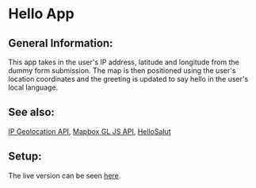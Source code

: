 # Hello App

## General Information: 
This app takes in the user's IP address, latitude and longitude from the dummy form submission. The map is then positioned using the user's location coordinates and the greeting is updated to say hello in the user's local language.

## See also:
[IP Geolocation API](https://ip-api.com/), 
[Mapbox GL JS API](https://docs.mapbox.com/mapbox-gl-js/api/), 
[HelloSalut](https://fourtonfish.com/hellosalut/hello/)

## Setup:
The live version can be seen [here](http://tpsst5.github.io/hello_app/).
